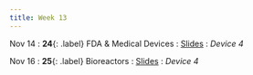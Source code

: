 ```yaml
---
title: Week 13
---
```


Nov 14
: **24**{: .label} FDA & Medical Devices
  : [Slides](https://bcourses.berkeley.edu/courses/1526813/files/folder/Lectures?preview=87457095)
: _Device 4_

Nov 16
: **25**{: .label} Bioreactors
  : [Slides](https://bcourses.berkeley.edu/courses/1526813/files/folder/Lectures?preview=87492038)
: _Device 4_
